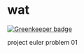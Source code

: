 # wat

[![Greenkeeper badge](https://badges.greenkeeper.io/syzer/euler-problem-01.svg)](https://greenkeeper.io/)

project euler problem 01
